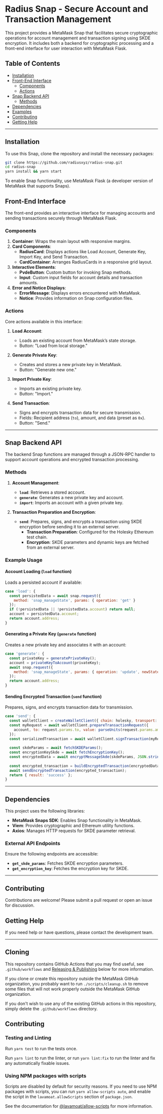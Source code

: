 # Radius Snap - Secure Account and Transaction Management

This project provides a MetaMask Snap that facilitates secure cryptographic operations for account management and transaction signing using SKDE encryption. It includes both a backend for cryptographic processing and a front-end interface for user interaction with MetaMask Flask.

## Table of Contents

- [Installation](#installation)
- [Front-End Interface](#front-end-interface)
  - [Components](#components)
  - [Actions](#actions)
- [Snap Backend API](#snap-backend-api)
  - [Methods](#methods)
- [Dependencies](#dependencies)
- [Examples](#examples)
- [Contributing](#contributing)
- [Getting Help](#getting-help)

---

## Installation

To use this Snap, clone the repository and install the necessary packages:

```bash
git clone https://github.com/radiusxyz/radius-snap.git
cd radius-snap
yarn install && yarn start
```

To enable Snap functionality, use MetaMask Flask (a developer version of MetaMask that supports Snaps).

## Front-End Interface

The front-end provides an interactive interface for managing accounts and sending transactions securely through MetaMask Flask.

### Components

1. **Container**: Wraps the main layout with responsive margins.
2. **Card Components**:
   - **RadiusCard**: Displays actions like Load Account, Generate Key, Import Key, and Send Transaction.
   - **CardContainer**: Arranges RadiusCards in a responsive grid layout.
3. **Interactive Elements**:
   - **PvdeButton**: Custom button for invoking Snap methods.
   - **Input**: Custom input fields for account details and transaction amounts.
4. **Error and Notice Displays**:
   - **ErrorMessage**: Displays errors encountered with MetaMask.
   - **Notice**: Provides information on Snap configuration files.

### Actions

Core actions available in this interface:

1. **Load Account**:
   - Loads an existing account from MetaMask’s state storage.
   - Button: "Load from local storage."

2. **Generate Private Key**:
   - Creates and stores a new private key in MetaMask.
   - Button: "Generate new one."

3. **Import Private Key**:
   - Imports an existing private key.
   - Button: "Import."

4. **Send Transaction**:
   - Signs and encrypts transaction data for secure transmission.
   - Fields: Recipient address (`to`), amount, and data (preset as `0x`).
   - Button: "Send."

---

## Snap Backend API

The backend Snap functions are managed through a JSON-RPC handler to support account operations and encrypted transaction processing.

### Methods

1. **Account Management**:
   - **`load`**: Retrieves a stored account.
   - **`generate`**: Generates a new private key and account.
   - **`import`**: Imports an account with a given private key.

2. **Transaction Preparation and Encryption**:
   - **`send`**: Prepares, signs, and encrypts a transaction using SKDE encryption before sending it to an external server.
     - **Transaction Preparation**: Configured for the Holesky Ethereum test chain.
     - **Encryption**: SKDE parameters and dynamic keys are fetched from an external server.

### Example Usage

#### Account Loading (`load` function)
Loads a persisted account if available:

```javascript
case 'load': {
  const persistedData = await snap.request({
    method: 'snap_manageState', params: { operation: 'get' }
  });
  if (!persistedData || !persistedData.account) return null;
  account = persistedData.account;
  return account.address;
}
```

#### Generating a Private Key (`generate` function)
Creates a new private key and associates it with an account:

```javascript
case 'generate': {
  const privateKey = generatePrivateKey();
  account = privateKeyToAccount(privateKey);
  await snap.request({
    method: 'snap_manageState', params: { operation: 'update', newState: { account } }
  });
  return account.address;
}
```

#### Sending Encrypted Transaction (`send` function)
Prepares, signs, and encrypts transaction data for transmission.

```javascript
case 'send': {
  const walletClient = createWalletClient({ chain: holesky, transport: http() });
  const myRequest = await walletClient.prepareTransactionRequest({
    account, to: request.params.to, value: parseUnits(request.params.amount, 18)
  });
  const serializedTransaction = await walletClient.signTransaction(myRequest);
  
  const skdeParams = await fetchSKDEParams();
  const encryptionKeySkde = await fetchEncryptionKey();
  const encryptedData = await encryptMessageSkde(skdeParams, JSON.stringify(parsedTransaction), encryptionKeySkde);
  
  const encrypted_transaction = buildEncryptedTransaction(encryptedData, parsedTransaction, account);
  await sendEncryptedTransaction(encrypted_transaction);
  return { result: 'success' };
}
```

---

## Dependencies

This project uses the following libraries:

- **MetaMask Snaps SDK**: Enables Snap functionality in MetaMask.
- **Viem**: Provides cryptographic and Ethereum utility functions.
- **Axios**: Manages HTTP requests for SKDE parameter retrieval.

### External API Endpoints
Ensure the following endpoints are accessible:

- **`get_skde_params`**: Fetches SKDE encryption parameters.
- **`get_encryption_key`**: Fetches the encryption key for SKDE.

---

## Contributing

Contributions are welcome! Please submit a pull request or open an issue for discussion.

## Getting Help

If you need help or have questions, please contact the development team.

--- 

## Cloning

This repository contains GitHub Actions that you may find useful, see
`.github/workflows` and [Releasing & Publishing](https://github.com/MetaMask/template-snap-monorepo/edit/main/README.md#releasing--publishing)
below for more information.

If you clone or create this repository outside the MetaMask GitHub organization,
you probably want to run `./scripts/cleanup.sh` to remove some files that will
not work properly outside the MetaMask GitHub organization.

If you don't wish to use any of the existing GitHub actions in this repository,
simply delete the `.github/workflows` directory.

## Contributing

### Testing and Linting

Run `yarn test` to run the tests once.

Run `yarn lint` to run the linter, or run `yarn lint:fix` to run the linter and
fix any automatically fixable issues.

### Using NPM packages with scripts

Scripts are disabled by default for security reasons. If you need to use NPM
packages with scripts, you can run `yarn allow-scripts auto`, and enable the
script in the `lavamoat.allowScripts` section of `package.json`.

See the documentation for [@lavamoat/allow-scripts](https://github.com/LavaMoat/LavaMoat/tree/main/packages/allow-scripts)
for more information.
